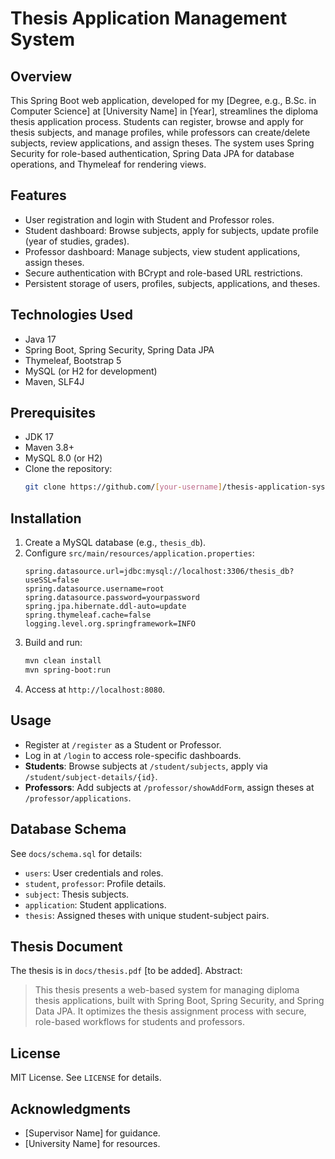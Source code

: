 # Thesis Application Management System

## Overview
This Spring Boot web application, developed for my [Degree, e.g., B.Sc. in Computer Science] at [University Name] in [Year], streamlines the diploma thesis application process. Students can register, browse and apply for thesis subjects, and manage profiles, while professors can create/delete subjects, review applications, and assign theses. The system uses Spring Security for role-based authentication, Spring Data JPA for database operations, and Thymeleaf for rendering views.

## Features
- User registration and login with Student and Professor roles.
- Student dashboard: Browse subjects, apply for subjects, update profile (year of studies, grades).
- Professor dashboard: Manage subjects, view student applications, assign theses.
- Secure authentication with BCrypt and role-based URL restrictions.
- Persistent storage of users, profiles, subjects, applications, and theses.

## Technologies Used
- Java 17
- Spring Boot, Spring Security, Spring Data JPA
- Thymeleaf, Bootstrap 5
- MySQL (or H2 for development)
- Maven, SLF4J

## Prerequisites
- JDK 17
- Maven 3.8+
- MySQL 8.0 (or H2)
- Clone the repository:
  ```bash
  git clone https://github.com/[your-username]/thesis-application-system.git
  ```

## Installation
1. Create a MySQL database (e.g., `thesis_db`).
2. Configure `src/main/resources/application.properties`:
   ```properties
   spring.datasource.url=jdbc:mysql://localhost:3306/thesis_db?useSSL=false
   spring.datasource.username=root
   spring.datasource.password=yourpassword
   spring.jpa.hibernate.ddl-auto=update
   spring.thymeleaf.cache=false
   logging.level.org.springframework=INFO
   ```
3. Build and run:
   ```bash
   mvn clean install
   mvn spring-boot:run
   ```
4. Access at `http://localhost:8080`.

## Usage
- Register at `/register` as a Student or Professor.
- Log in at `/login` to access role-specific dashboards.
- **Students**: Browse subjects at `/student/subjects`, apply via `/student/subject-details/{id}`.
- **Professors**: Add subjects at `/professor/showAddForm`, assign theses at `/professor/applications`.

## Database Schema
See `docs/schema.sql` for details:
- `users`: User credentials and roles.
- `student`, `professor`: Profile details.
- `subject`: Thesis subjects.
- `application`: Student applications.
- `thesis`: Assigned theses with unique student-subject pairs.

## Thesis Document
The thesis is in `docs/thesis.pdf` [to be added]. Abstract:
> This thesis presents a web-based system for managing diploma thesis applications, built with Spring Boot, Spring Security, and Spring Data JPA. It optimizes the thesis assignment process with secure, role-based workflows for students and professors.

## License
MIT License. See `LICENSE` for details.

## Acknowledgments
- [Supervisor Name] for guidance.
- [University Name] for resources.